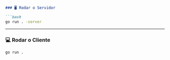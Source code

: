 ````markdown
### 🖥️ Rodar o Servidor

```bash
go run . -server
````

---

### 💻 Rodar o Cliente

```bash
go run .
```